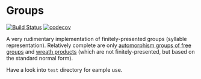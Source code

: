 # Groups
[![Build Status](https://travis-ci.org/kalmarek/Groups.jl.svg?branch=master)](https://travis-ci.org/kalmarek/Groups.jl)
[![codecov](https://codecov.io/gh/kalmarek/Groups.jl/branch/master/graph/badge.svg)](https://codecov.io/gh/kalmarek/Groups.jl)

A very rudimentary implementation of finitely-presented groups (syllable representation). Relatively complete are only [automorphism groups of free groups](https://github.com/kalmarek/Groups.jl/blob/master/src/AutGroup.jl) and [wreath products](https://github.com/kalmarek/Groups.jl/blob/master/src/WreathProducts.jl) (which are not finitely-presented, but based on the standard normal form).

Have a look into `test` directory for eample use.
